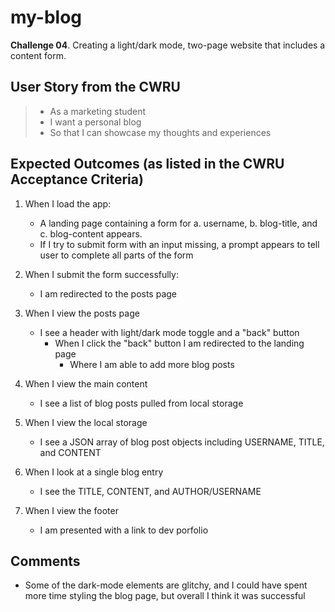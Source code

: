 # my-blog
**Challenge 04**.  Creating a light/dark mode, two-page website that includes a content form.

## User Story from the CWRU 
> - As a marketing student
> - I want a personal blog
> - So that I can showcase my thoughts and experiences

## Expected Outcomes (as listed in the CWRU Acceptance Criteria)
1. When I load the app:
    - A landing page containing a form for a. username, b. blog-title, and c. blog-content appears.
    - If I try to submit form with an input missing, a prompt appears to tell user to complete all parts of the form

2. When I submit the form successfully:
    - I am redirected to the posts page

3. When I view the posts page
    - I see a header with light/dark mode toggle and a "back" button
        - When I click the "back" button I am redirected to the landing page
            - Where I am able to add more blog posts

4. When I view the main content
    - I see a list of blog posts pulled from local storage

5. When I view the local storage
    - I see a JSON array of blog post objects including USERNAME, TITLE, and CONTENT

6. When I look at a single blog entry
    - I see the TITLE, CONTENT, and AUTHOR/USERNAME

7. When I view the footer
    - I am presented with a link to dev porfolio



## Comments

- Some of the dark-mode elements are glitchy, and I could have spent more time styling the blog page, but overall I think it was successful


